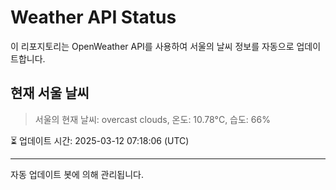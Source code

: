 
# Weather API Status

이 리포지토리는 OpenWeather API를 사용하여 서울의 날씨 정보를 자동으로 업데이트합니다.

## 현재 서울 날씨
> 서울의 현재 날씨: overcast clouds, 온도: 10.78°C, 습도: 66%

⏳ 업데이트 시간: 2025-03-12 07:18:06 (UTC)

---
자동 업데이트 봇에 의해 관리됩니다.
